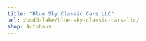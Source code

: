 ```yaml
---
title: "Blue Sky Classic Cars LLC"
url: /budd-lake/blue-sky-classic-cars-llc/
shop: Autohaus
---
```

